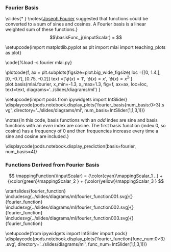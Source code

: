 ### Fourier Basis

\slides{* }
\notes{[Joseph Fourier](https://en.wikipedia.org/wiki/Joseph_Fourier) suggested that functions could be converted to a sum of sines and cosines. A Fourier basis is a linear weighted sum of these functions.}
  $$\basisFunc_j(\inputScalar) = $$

\setupcode{import matplotlib.pyplot as plt
import mlai
import teaching_plots as plot}

\code{%load -s fourier mlai.py}

\plotcode{f, ax = plt.subplots(figsize=plot.big_wide_figsize)
loc =[[0, 1.4,],
      [0, -0.7],
      [0.75, -0.2]]
text =['$\phi(x) = 1$',
       '$\phi(x) = x$',
       '$\phi(x) = x^2$']
plot.basis(mlai.fourier, x_min=-1.3, x_max=1.3, 
           fig=f, ax=ax, loc=loc, text=text,
		   diagrams='../slides/diagrams/ml')
}

\setupcode{import pods
from ipywidgets import IntSlider}
\displaycode{pods.notebook.display_plots('fourier_basis{num_basis:0>3}.svg', 
                            directory='../slides/diagrams/ml', 
							num_basis=IntSlider(1,1,3,1))}

\notes{In this code, basis functions with an *odd* index are sine and basis functions with an *even* index are cosine. The first basis function (index 0, so cosine) has a frequency of 0 and then frequencies increase every time a sine and cosine are included.}

\displaycode{pods.notebook.display_prediction(basis=fourier, num_basis=4)}

### Functions Derived from Fourier Basis

$$
\mappingFunction(\inputScalar) = {\color{cyan}\mappingScalar_1 ..}  + {\color{green}\mappingScalar_2 } + {\color{yellow}\mappingScalar_3 }
$$

\startslides{fourier_function}
\includesvg{../slides/diagrams/ml/fourier_function001.svg}{}{fourier_function}
\includesvg{../slides/diagrams/ml/fourier_function002.svg}{}{fourier_function}
\includesvg{../slides/diagrams/ml/fourier_function003.svg}{}{fourier_function}

\setupcode{from ipywidgets import IntSlider
import pods}
\displaycode{pods.notebook.display_plots('fourier_function{func_num:0>3}.svg', directory='../slides/diagrams/ml', func_num=IntSlider(1,1,3,1))}


